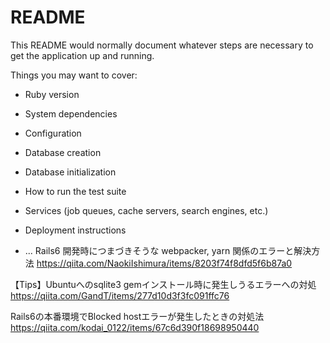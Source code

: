 # README

This README would normally document whatever steps are necessary to get the
application up and running.

Things you may want to cover:

* Ruby version

* System dependencies

* Configuration

* Database creation

* Database initialization

* How to run the test suite

* Services (job queues, cache servers, search engines, etc.)

* Deployment instructions

* ...
Rails6 開発時につまづきそうな webpacker, yarn 関係のエラーと解決方法
https://qiita.com/NaokiIshimura/items/8203f74f8dfd5f6b87a0

【Tips】Ubuntuへのsqlite3 gemインストール時に発生しうるエラーへの対処
https://qiita.com/GandT/items/277d10d3f3fc091ffc76

Rails6の本番環境でBlocked hostエラーが発生したときの対処法
https://qiita.com/kodai_0122/items/67c6d390f18698950440